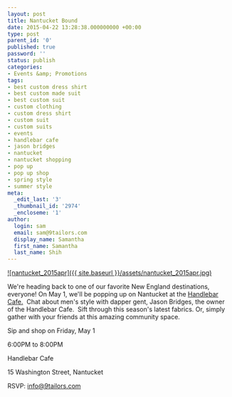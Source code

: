 ```yaml
---
layout: post
title: Nantucket Bound
date: 2015-04-22 13:28:38.000000000 +00:00
type: post
parent_id: '0'
published: true
password: ''
status: publish
categories:
- Events &amp; Promotions
tags:
- best custom dress shirt
- best custom made suit
- best custom suit
- custom clothing
- custom dress shirt
- custom suit
- custom suits
- events
- handlebar cafe
- jason bridges
- nantucket
- nantucket shopping
- pop up
- pop up shop
- spring style
- summer style
meta:
  _edit_last: '3'
  _thumbnail_id: '2974'
  _encloseme: '1'
author:
  login: sam
  email: sam@9tailors.com
  display_name: Samantha
  first_name: Samantha
  last_name: Shih
---
```

[![nantucket_2015apr]({{ site.baseurl }}/assets/nantucket_2015apr.jpg)](http://blog.9tailors.com/uploads/nantucket_2015apr.jpg)

We're heading back to one of our favorite New England destinations, everyone! On May 1, we'll be popping up on Nantucket at the [Handlebar Cafe.](http://handlebar.coffee/)  Chat about men's style with dapper gent, Jason Bridges, the owner of the Handlebar Cafe.  Sift through this season's latest fabrics. Or, simply gather with your friends at this amazing community space.

Sip and shop on Friday, May 1

6:00PM to 8:00PM

Handlebar Cafe

15 Washington Street, Nantucket

RSVP: [info@9tailors.com](mailto:info@9tailors.com)
